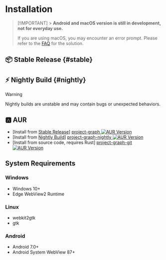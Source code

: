 # Installation

> [!IMPORTANT] > **Android and macOS version is still in development, not for everyday use.**
>
> If you are using macOS, you may encounter an error prompt. Please refer to the [FAQ](./faq#macos-cannot-open) for the solution.

## 📦 Stable Release {#stable}

<GithubRelease repo="LiRenTech/project-graph" />

## ⚡ Nightly Build {#nightly}

> [!WARNING]
> Nightly builds are unstable and may contain bugs or unexpected behaviors.

<GithubRelease repo="LiRenTech/project-graph" nightly />

## 🅰 AUR

- [Install from [Stable Release](#stable)] [project-graph ![AUR Version](https://img.shields.io/aur/version/project-graph?cacheSeconds=0)](https://aur.archlinux.org/packages/project-graph)
- [Install from [Nightly Build](#nightly)] [project-graph-nightly ![AUR Version](https://img.shields.io/aur/version/project-graph-nightly?cacheSeconds=0)](https://aur.archlinux.org/packages/project-graph-nightly)
- [Install from source code, requires Rust] [project-graph-git ![AUR Version](https://img.shields.io/aur/version/project-graph-git?cacheSeconds=0)](https://aur.archlinux.org/packages/project-graph-git)

## System Requirements

### Windows

- Windows 10+
- Edge WebView2 Runtime

### Linux

- webkit2gtk
- gtk

### Android

- Android 7.0+
- Android System WebView 87+
